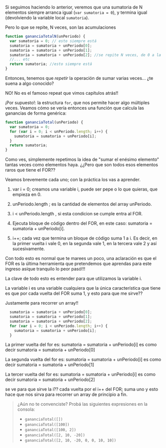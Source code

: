 Si seguimos haciendo lo anterior, veremos que una sumatoria de N elementos siempre arranca igual (`var sumatoria = 0`), y termina igual (devolviendo la variable local  `sumatoria`).

Pero lo que se repite, N veces, son las acumulaciones


```javascript
function gananciaTotalN(unPeriodo) {
  var sumatoria = 0; // esto siempre está
  sumatoria = sumatoria + unPeriodo[0];
  sumatoria = sumatoria + unPeriodo[1];
  sumatoria = sumatoria + unPeriodo[2]; //se repite N veces, de 0 a la última posición
  //... etc
  return sumatoria; //esto siempre está
}
```
Entonces,  tenemos que _repetir_ la operación de sumar varias veces... ¿te suena a algo conocido? 

NO! No es el famoso repeat que vimos capítulos atrás!!

¡Por supuesto!: la estructura `for`, que nos permite hacer algo múltiples veces. Veamos cómo se vería entonces una función que calcula las ganancias de forma genérica:

```javascript
function gananciaTotal(unPeriodo) {
  var sumatoria = 0;
  for (var i = 0; i < unPeriodo.length; i++) {
    sumatoria = sumatoria + unPeriodo[i];
  }
  return sumatoria;
}
```
Como ves, simplemente repetimos la idea de "sumar el enésimo elemento" tantas veces como elementos haya.
¿¿Pero que son todos esos elementos raros que tiene el FOR??

Veamos brevemente cada uno; con la práctica los vas a aprender. 

1) var i = 0; creamos una variable i, puede ser pepe o lo que quieras, que empieza en 0.

2) unPeriodo.length ; es la cantidad de elementos del array unPeriodo.

3) i < unPeriodo.length , si esta condicion se cumple entra al FOR.

4) Ejecuta bloque de código dentro del FOR, en este caso: sumatoria = sumatoria + unPeriodo[i].

5) i++; cada vez que termina un bloque de código suma 1 a i. Es decir, en la primer vuelta i vale 0, en la segunda vale 1, en la tercera vale 2 y así sucesivamente.

Con todo esto es normal que te marees un poco, una aclaración es que el FOR es la última herramienta que pretendemos que aprendas para este ingreso asíque tranquilo lo peor pasó!!!

La clave de todo esto es entender para que utilizamos la variable i. 

La variable i es una variable cualquiera que la única característica que tiene es que por cada vuelta del FOR suma 1, y esto para que me sirve??

Justamente para recorrer un array!!

```javascript
  sumatoria = sumatoria + unPeriodo[0];
  sumatoria = sumatoria + unPeriodo[1];
  sumatoria = sumatoria + unPeriodo[2];
  for (var i = 0; i < unPeriodo.length; i++) {
    sumatoria = sumatoria + unPeriodo[i];
  }
```

La primer vuelta del for es:
sumatoria = sumatoria + unPeriodo[i] es como decir sumatoria = sumatoria + unPeriodo[0]

La segunda vuelta del for es:
sumatoria = sumatoria + unPeriodo[i] es como decir sumatoria = sumatoria + unPeriodo[1]

La tercer vuelta del for es:
sumatoria = sumatoria + unPeriodo[i] es como decir sumatoria = sumatoria + unPeriodo[2]

se ve para que sirve la i?? cada vuelta por el i++ del FOR; suma uno y esto hace que nos sirva para recorrer un array de principio a fin. 

> ¿Aún no te convenciste? Probá las siguientes expresiones en la consola:
>
> * `gananciaTotal([])`
> * `gananciaTotal([100])`
> * `gananciaTotal([100, 2])`
> * `gananciaTotal([2, 10, -20])`
> * `gananciaTotal([2, 10, -20, 0, 0, 10, 10])`




